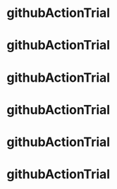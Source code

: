 # githubActionTrial
# githubActionTrial
# githubActionTrial
# githubActionTrial
# githubActionTrial
# githubActionTrial
